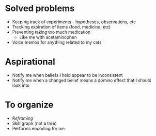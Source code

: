 # Solved problems

- Keeping track of experiments - hypotheses, observations, etc
- Tracking expiration of items (food, medicine, etc)
- Preventing taking too much medication
    - Like me with acetaminophen
- Voice memos for anything related to my cats

# Aspirational

- Notify me when beliefs I hold appear to be inconsistent
- Notify me when a changed belief means a domino effect that I should look into

# To organize

- *Reframing*
- Skill graph (not a tree)
- Performs encoding for me
